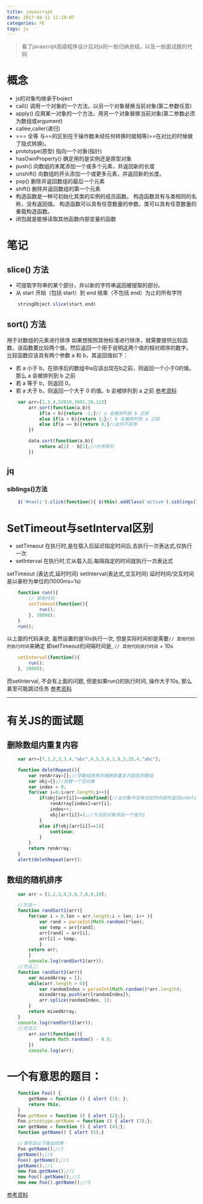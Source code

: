 ```yaml
---
title: javascript
date: 2017-04-11 11:10:07
categories: FE
tags: js
---
```

>看了javascript高级程序设计后对js的一些归纳总结，以及一些面试题的代码

# 概念

 - js的对象均继承于boject
 - call() 调用一个对象的一个方法，以另一个对象替换当前对象(第二参数任意)
 - apply() 应用某一对象的一个方法，用另一个对象替换当前对象(第二参数必须为数组或argument)
 - callee,caller(递归)
 - === 全等 与==的区别在于操作数未经任何转换时就相等(==在对比的时候做了隐式转换)。
 - prototype(原型) 指向一个对象(指针)
 - hasOwnProperty() 确定用的是实例还是原型对象
 - push() 向数组的末尾添加一个或多个元素，并返回新的长度
 - unshift() 向数组的开头添加一个或更多元素，并返回新的长度。
 - pop() 删除并返回数组的最后一个元素
 - shift() 删除并返回数组的第一个元素
 - 构造函数是一种可初始化其类的实例的成员函数。 构造函数具有与类相同的名称，没有返回值。 构造函数可以具有任意数量的参数，类可以具有任意数量的重载构造函数。
 - 闭包就是能够读取其他函数内部变量的函数
<!-- more -->
# 笔记

## slice() 方法
 - 可提取字符串的某个部分，并以新的字符串返回被提取的部分。
 - 从 start 开始（包括 start）到 end 结束（不包括 end）为止的所有字符

``` javascript
    stringObject.slice(start,end)
```

## sort() 方法
用于对数组的元素进行排序
如果想按照其他标准进行排序，就需要提供比较函数，该函数要比较两个值，然后返回一个用于说明这两个值的相对顺序的数字。
比较函数应该具有两个参数 a 和 b，其返回值如下： 
 - 若 a 小于 b，在排序后的数组中a应该出现在b之前，则返回一个小于0的值。那么 a 会被排列到 b 之前
 - 若 a 等于 b，则返回 0。 
 - 若 a 大于 b，则返回一个大于 0 的值。b 会被排列到 a 之前
[参考资料](https://developer.mozilla.org/zh-CN/docs/Web/JavaScript/Reference/Global_Objects/Array/sort)
``` javascript
    var arr=[1,3,4,52010,3001,20,123]
        arr.sort(function(a,b){
            if(a < b){return -1;}// a 会被排列到 b 之前
            else if(a > b){return 1;}// b 会被排列到 a 之前
            else if(a == b){return 0;}//此时不排序
        })

        data.sort(function(a,b){
            return a[1] - b[1];//升序排列
        })
```

## jq
### siblings()方法

``` javascript
    $('#navli').click(function(){ $(this).addClass('active').siblings().removeClass('active'); });//当前元素添加active样式，同辈元素删除active样式
```
# SetTimeout与setInterval区别
 - setTimeout   在执行时,是在载入后延迟指定时间后,去执行一次表达式,仅执行一次
 - setInterval 在执行时,它从载入后,每隔指定的时间就执行一次表达式

setTimeout (表达式,延时时间)
setInterval(表达式,交互时间)
延时时间/交互时间是以豪秒为单位的(1000ms=1s)
``` javascript
    function run(){
        // 其他代码
        setTimeout(function(){
            run();
        }, 10000);
    }
    run();
```
以上面的代码来说, 虽然设置的是10s执行一次, 但是实际时间却是需要`// 其他代码的执行时间`来确定
即setTimeout的间隔时间是, `// 其他代码执行时间` + 10s

``` javascript
    setInterval(function(){
        run();
    }, 10000);
```
而setInterval, 不会有上面的问题, 但是如果run()的执行时间, 操作大于10s, 那么甚至可能跳过任务
[参考资料](https://segmentfault.com/q/1010000005989491)

***
# 有关JS的面试题

## 删除数组内重复内容

``` javascript
    var arr=[7,1,2,3,3,4,"abc",4,5,5,6,1,9,3,25,4,"abc"];

    function deletRepeat(){
        var renArray=[];//空数组用来存储删除重复内容后的数组
        var obj={};//创建一个空对象
        var index = 0;
        for(var i=0;i<arr.length;i++){
            if(obj[arr[i]]==undefined){//当对象中没有对应的内容时返回undefined
                renArray[index]=arr[i];
                index++;
                obj[arr[i]]=1;//为当前对象添加一个值为1
            }
            else if(obj[arr[i]]==1){
                continue;
            }
        }
        return renArray;
    }
    alert(deletRepeat(arr));
```

## 数组的随机排序
``` javascript 
    var arr = [1,2,3,4,5,6,7,8,9,10]; 

    //方法一：
    function randSort1(arr){
        for(var i = 0,len = arr.length;i < len; i++ ){
            var rand = parseInt(Math.random()*len);
            var temp = arr[rand];
            arr[rand] = arr[i];
            arr[i] = temp;
            }
        return arr;
        }
        console.log(randSort1(arr));
    //方法二:
    function randSort2(arr){
        var mixedArray = [];
        while(arr.length > 0){
            var randomIndex = parseInt(Math.random()*arr.length);
            mixedArray.push(arr[randomIndex]);
            arr.splice(randomIndex, 1);
        }
        return mixedArray;
    }
    console.log(randSort2(arr));
    //方法三:  
        arr.sort(function(){
            return Math.random() - 0.5;
        })
        console.log(arr);
```

# 一个有意思的题目：
``` javascript
    function Foo() {
        getName = function () { alert (1); };
        return this;
    }
    Foo.getName = function () { alert (2);};
    Foo.prototype.getName = function () { alert (3);};
    var getName = function () { alert (4);};
    function getName() { alert (5);}

    //请写出以下输出结果：
    Foo.getName();//2
    getName();//4
    Foo().getName();//1
    getName();//1
    new Foo.getName();//2
    new Foo().getName();//3
    new new Foo().getName();//3
```
[参考资料](http://www.cnblogs.com/xxcanghai/p/5189353.html)